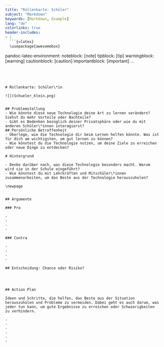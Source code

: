 ```yaml
---
title: "Rollenkarte: Schüler"
subject: "Markdown"
keywords: [Markdown, Example]
lang: "de"
colorlinks: true
header-includes:
- |
  ```{=latex}
  \usepackage{awesomebox}
  ```
pandoc-latex-environment:
  noteblock: [note]
  tipblock: [tip]
  warningblock: [warning]
  cautionblock: [caution]
  importantblock: [important]
...
```




# Rollenkarte: Schüler\*in

![](Schueler_klein.png)


## Problemstellung
- Wie könnte diese neue Technologie deine Art zu lernen verändern? Siehst du mehr Vorteile oder Nachteile?
- Gibt es Bedenken bezüglich deiner Privatsphäre oder wie du mit anderen Schüler\*innen interagierst?
## Persönliche Betroffenheit
- Überlege, wie die Technologie dir beim Lernen helfen könnte. Was ist für dich am wichtigsten, um gut lernen zu können?
- Wie könntest du die Technologie nutzen, um deine Ziele zu erreichen oder neue Dinge zu entdecken?

# Hintergrund

- Denke darüber nach, was diese Technologie besonders macht. Warum wird sie in der Schule eingeführt?
- Wie könntest du mit Lehrkräften und Mitschüler\*innen zusammenarbeiten, um das Beste aus der Technologie herauszuholen?

\newpage


## Argumente

### Pro

- 
- 
- 
- 

### Contra

- 
- 
- 
- 

## Entscheidung: Chance oder Risiko?




## Action Plan

Ideen und Schritte, die helfen, das Beste aus der Situation herauszuholen und Probleme zu vermeiden. Dabei geht es auch darum, was jeder tun kann, um gute Ergebnisse zu erreichen oder Schwierigkeiten zu verhindern.

- 
- 
- 
- 
- 
- 
